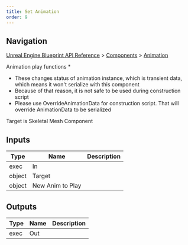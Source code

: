 ```yaml
---
title: Set Animation
order: 9
---
```

## Navigation

[Unreal Engine Blueprint API Reference](https://dev.epicgames.com/documentation/en-us/unreal-engine/BlueprintAPI) > [Components](https://dev.epicgames.com/documentation/en-us/unreal-engine/BlueprintAPI/Components) > [Animation](https://dev.epicgames.com/documentation/en-us/unreal-engine/BlueprintAPI/Components/Animation)

Animation play functions
\*

- These changes status of animation instance, which is transient data, which means it won't serialize with this component
- Because of that reason, it is not safe to be used during construction script
- Please use OverrideAnimationData for construction script. That will override AnimationData to be serialized

Target is Skeletal Mesh Component

## Inputs

| Type | Name | Description |
| --- | --- | --- |
| exec | In |  |
| object | Target |  |
| object | New Anim to Play |  |

## Outputs

| Type | Name | Description |
| --- | --- | --- |
| exec | Out |  |
